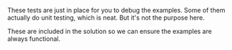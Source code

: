 These tests are just in place for you to debug the examples. Some of them actually do unit testing, which is neat. But it's not the purpose here.

These are included in the solution so we can ensure the examples are always functional.
